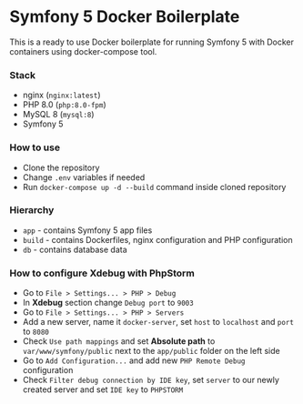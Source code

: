 # Symfony 5 Docker Boilerplate
This is a ready to use Docker boilerplate for running Symfony 5 with Docker containers using docker-compose tool.

### Stack
- nginx (`nginx:latest`)
- PHP 8.0 (`php:8.0-fpm`)
- MySQL 8 (`mysql:8`)
- Symfony 5

### How to use
- Clone the repository
- Change `.env` variables if needed
- Run `docker-compose up -d --build` command inside cloned repository

### Hierarchy
- `app` - contains Symfony 5 app files
- `build` - contains Dockerfiles, nginx configuration and PHP configuration
- `db` - contains database data

### How to configure Xdebug with PhpStorm
- Go to `File > Settings... > PHP > Debug`
- In **Xdebug** section change `Debug port` to `9003`
- Go to `File > Settings... > PHP > Servers`
- Add a new server, name it `docker-server`, set `host` to `localhost` and `port` to `8080`
- Check `Use path mappings` and set **Absolute path** to `var/www/symfony/public` next to the `app/public` folder on the left side
- Go to `Add Configuration...` and add new `PHP Remote Debug` configuration
- Check `Filter debug connection by IDE key`, set `server` to our newly created server and set `IDE key` to `PHPSTORM`
